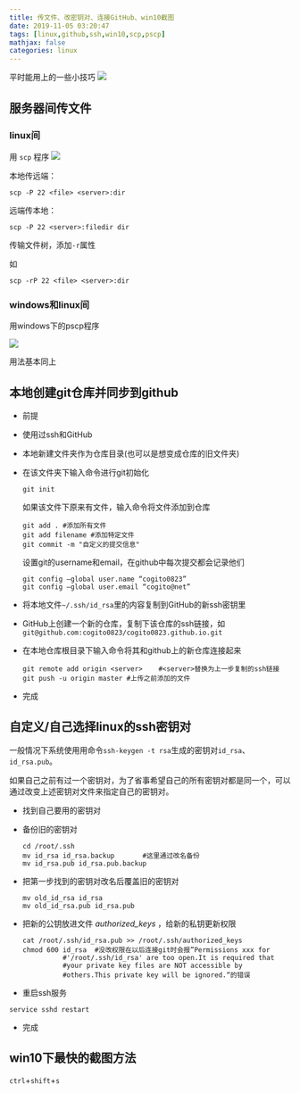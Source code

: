 ```yaml
---
title: 传文件、改密钥对、连接GitHub、win10截图
date: 2019-11-05 03:20:47
tags: [linux,github,ssh,win10,scp,pscp]
mathjax: false
categories: linux
---
```

平时能用上的一些小技巧
![](https://imgbed-1258201753.cos.ap-guangzhou.myqcloud.com/img/sea-nature-beach-sand-21859.jpg)
<!--more-->
## 服务器间传文件

### linux间

用 `scp` 程序
![](http://q02jx5v1h.bkt.clouddn.com/picgo/20191104231437.png)

本地传远端：

```
scp -P 22 <file> <server>:dir
```

远端传本地：

```
scp -P 22 <server>:filedir dir
```

传输文件树，添加`-r`属性

如

```
scp -rP 22 <file> <server>:dir
```

### windows和linux间

用windows下的pscp程序

![](http://q02jx5v1h.bkt.clouddn.com/picgo/20191104232906.png)

用法基本同上



## 本地创建git仓库并同步到github

- 前提
  
- 使用过ssh和GitHub
  
- 本地新建文件夹作为仓库目录(也可以是想变成仓库的旧文件夹)

- 在该文件夹下输入命令进行git初始化

  ```
  git init
  ```

  如果该文件下原来有文件，输入命令将文件添加到仓库

  ```
  git add . #添加所有文件
  git add filename #添加特定文件
  git commit -m "自定义的提交信息"
  ```

   设置git的username和email，在github中每次提交都会记录他们 

  ```
  git config –global user.name “cogito0823” 
  git config –global user.email “cogito@net”
  ```

- 将本地文件`~/.ssh/id_rsa`里的内容复制到GitHub的新ssh密钥里

- GitHub上创建一个新的仓库，复制下该仓库的ssh链接，如`git@github.com:cogito0823/cogito0823.github.io.git`

- 在本地仓库根目录下输入命令将其和github上的新仓库连接起来

  ```
  git remote add origin <server>	#<server>替换为上一步复制的ssh链接
  git push -u origin master	#上传之前添加的文件
  ```

- 完成



## 自定义/自己选择linux的ssh密钥对

一般情况下系统使用用命令`ssh-keygen -t rsa`生成的密钥对`id_rsa`、`id_rsa.pub`。

如果自己之前有过一个密钥对，为了省事希望自己的所有密钥对都是同一个，可以通过改变上述密钥对文件来指定自己的密钥对。

- 找到自己要用的密钥对

- 备份旧的密钥对

  ```
  cd /root/.ssh
  mv id_rsa id_rsa.backup		#这里通过改名备份
  mv id_rsa.pub id_rsa.pub.backup  
  ```

- 把第一步找到的密钥对改名后覆盖旧的密钥对

  ```
  mv old_id_rsa id_rsa
  mv old_id_rsa.pub id_rsa.pub
  ```

- 把新的公钥放进文件 *authorized_keys* ，给新的私钥更新权限

  ```
  cat /root/.ssh/id_rsa.pub >> /root/.ssh/authorized_keys
  chmod 600 id_rsa	#没改权限在以后连接git时会报”Permissions xxx for 
			#'/root/.ssh/id_rsa' are too open.It is required that 
			#your private key files are NOT accessible by 	
			#others.This private key will be ignored.“的错误
  ```

-  重启ssh服务

  ```
  service sshd restart
  ```

- 完成



## win10下最快的截图方法

`ctrl`+`shift`+`s`
